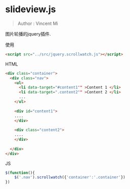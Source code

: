 # slideview.js

>
> Author : Vincent Mi
> 
> 

图片轮播的jquery插件.

使用

```html
<script src="../src/jquery.scrollwatch.js"></script>
``` 

HTML 

```html
<div class="container">
  <div class="nav">
    <ul>
      <li data-target="#content1"" >Content 1 </li>
      <li data-target=".content2"" >Content 2 </li>
      ...
    </ul>
    
    <div id="content1">
    ....
    </div>
    
    <div class="content2">
    ....
    </div>
    
  </div>
</div>
```

JS

```js
$(function(){
    $('.nav').scrollwatch({'container':'.container'})
})
```